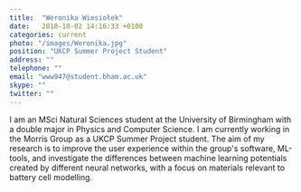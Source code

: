 ```yaml
---
title:  "Weronika Wiesiołek"
date:   2018-10-02 14:16:33 +0100
categories: current
photo: "/images/Weronika.jpg"
position: "UKCP Summer Project Student"
address: ""
telephone: ""
email: "www947@student.bham.ac.uk"
skype: ""
twitter: ""
---
```

I am an MSci Natural Sciences student at the University of Birmingham with a double major in Physics and Computer Science. I am currently working in the Morris Group as a UKCP Summer Project student. The aim of my research is to improve the user experience within the group's software, ML-tools, and investigate the differences between machine learning potentials created by different neural networks, with a focus on materials relevant to battery cell modelling.
